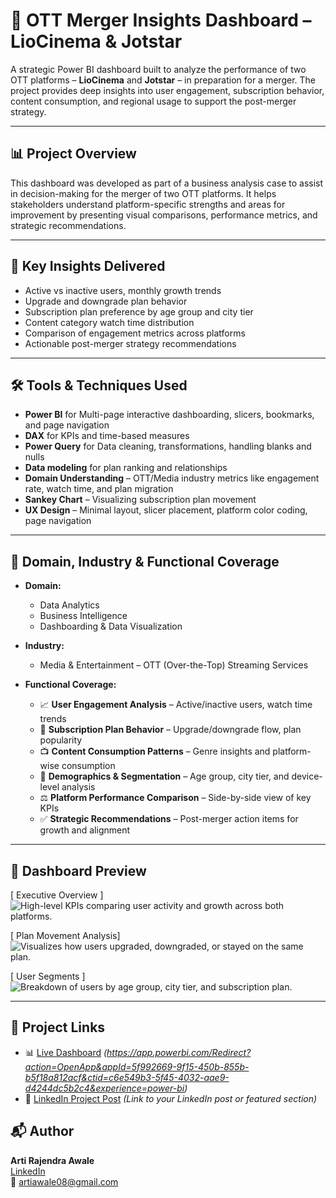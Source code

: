 # 🎥 OTT Merger Insights Dashboard – LioCinema & Jotstar


A strategic Power BI dashboard built to analyze the performance of two OTT platforms – **LioCinema** and **Jotstar** – in preparation for a merger. The project provides deep insights into user engagement, subscription behavior, content consumption, and regional usage to support the post-merger strategy.


---


## 📊 Project Overview


This dashboard was developed as part of a business analysis case to assist in decision-making for the merger of two OTT platforms. It helps stakeholders understand platform-specific strengths and areas for improvement by presenting visual comparisons, performance metrics, and strategic recommendations.


---


## 🧠 Key  Insights Delivered


- Active vs inactive users, monthly growth trends
- Upgrade and downgrade plan behavior
- Subscription plan preference by age group and city tier
- Content category watch time distribution
- Comparison of engagement metrics across platforms
- Actionable post-merger strategy recommendations


---


## 🛠 Tools & Techniques Used


- **Power BI** for Multi-page interactive dashboarding, slicers, bookmarks, and page navigation
- **DAX** for KPIs and time-based measures  
- **Power Query** for Data cleaning, transformations, handling blanks and nulls
- **Data modeling** for plan ranking and relationships
- **Domain Understanding** – OTT/Media industry metrics like engagement rate, watch time, and plan migration
- **Sankey Chart** – Visualizing subscription plan movement
- **UX Design** – Minimal layout, slicer placement, platform color coding, page navigation


---


## 🧭 Domain, Industry & Functional Coverage


- **Domain:**  
  - Data Analytics  
  - Business Intelligence  
  - Dashboarding & Data Visualization

- **Industry:**  
  - Media & Entertainment – OTT (Over-the-Top) Streaming Services

- **Functional Coverage:**  
  - 📈 **User Engagement Analysis** – Active/inactive users, watch time trends  
  - 🔁 **Subscription Plan Behavior** – Upgrade/downgrade flow, plan popularity  
  - 📺 **Content Consumption Patterns** – Genre insights and platform-wise consumption  
  - 👥 **Demographics & Segmentation** – Age group, city tier, and device-level analysis  
  - ⚖️ **Platform Performance Comparison** – Side-by-side view of key KPIs  
  - ✅ **Strategic Recommendations** – Post-merger action items for growth and alignment


---


## 📸 Dashboard Preview


[ Executive Overview ]
![High-level KPIs comparing user activity and growth across both platforms.](screenshots/overview_page.png) 

[ Plan Movement Analysis]
![Visualizes how users upgraded, downgraded, or stayed on the same plan.](screenshots/subscription_movement.png) 

[ User Segments ]
![Breakdown of users by age group, city tier, and subscription plan.](screenshots/content_consumption.png)  


---


## 🔗 Project Links


- 📊 [Live Dashboard](#) *(https://app.powerbi.com/Redirect?action=OpenApp&appId=5f992669-9f15-450b-855b-b5f18a812acf&ctid=c6e549b3-5f45-4032-aae9-d4244dc5b2c4&experience=power-bi)*  
- 💼 [LinkedIn Project Post](#) *(Link to your LinkedIn post or featured section)*  


## 📬 Author


**Arti Rajendra Awale**  
[LinkedIn](https://www.linkedin.com/in/arti-awale)  
📧 artiawale08@gmail.com

